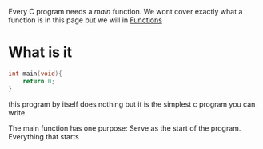 Every C program needs a *main* function. We wont cover exactly what a function is in this page but we will in [Functions](<./../Ideas/Functions.md>)

# What is it

```c
int main(void){
	return 0;
}
```

this program by itself does nothing but it is the simplest c program you can write.

The main function has one purpose: Serve as the start of the program. Everything that starts